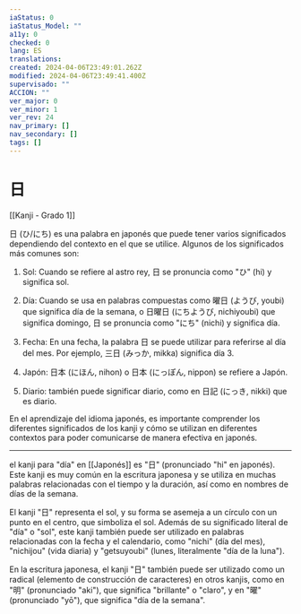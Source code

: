 ```yaml
---
iaStatus: 0
iaStatus_Model: ""
a11y: 0
checked: 0
lang: ES
translations: 
created: 2024-04-06T23:49:01.262Z
modified: 2024-04-06T23:49:41.400Z
supervisado: ""
ACCION: ""
ver_major: 0
ver_minor: 1
ver_rev: 24
nav_primary: []
nav_secondary: []
tags: []
---
```

# 日

[[Kanji - Grado 1]]

日 (ひ/にち) es una palabra en japonés que puede tener varios significados dependiendo del contexto en el que se utilice. Algunos de los significados más comunes son:

1. Sol: Cuando se refiere al astro rey, 日 se pronuncia como "ひ" (hi) y significa sol.

2. Día: Cuando se usa en palabras compuestas como 曜日 (ようび, youbi) que significa día de la semana, o 日曜日 (にちようび, nichiyoubi) que significa domingo, 日 se pronuncia como "にち" (nichi) y significa día.

3. Fecha: En una fecha, la palabra 日 se puede utilizar para referirse al día del mes. Por ejemplo, 三日 (みっか, mikka) significa día 3.

4. Japón: 日本 (にほん, nihon) o 日本 (にっぽん, nippon) se refiere a Japón.

5. Diario: también puede significar diario, como en 日記 (にっき, nikki) que es diario.

En el aprendizaje del idioma japonés, es importante comprender los diferentes significados de los kanji y cómo se utilizan en diferentes contextos para poder comunicarse de manera efectiva en japonés.

---

el kanji para "día" en [[Japonés]] es "日" (pronunciado "hi" en japonés). Este kanji es muy común en la escritura japonesa y se utiliza en muchas palabras relacionadas con el tiempo y la duración, así como en nombres de días de la semana.

El kanji "日" representa el sol, y su forma se asemeja a un círculo con un punto en el centro, que simboliza el sol. Además de su significado literal de "día" o "sol", este kanji también puede ser utilizado en palabras relacionadas con la fecha y el calendario, como "nichi" (día del mes), "nichijou" (vida diaria) y "getsuyoubi" (lunes, literalmente "día de la luna").

En la escritura japonesa, el kanji "日" también puede ser utilizado como un radical (elemento de construcción de caracteres) en otros kanjis, como en "明" (pronunciado "aki"), que significa "brillante" o "claro", y en "曜" (pronunciado "yō"), que significa "día de la semana".